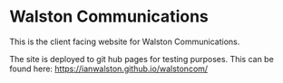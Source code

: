 # Walston Communications

This is the client facing website for Walston Communications.

The site is deployed to git hub pages for testing purposes. This can be found here: https://ianwalston.github.io/walstoncom/

